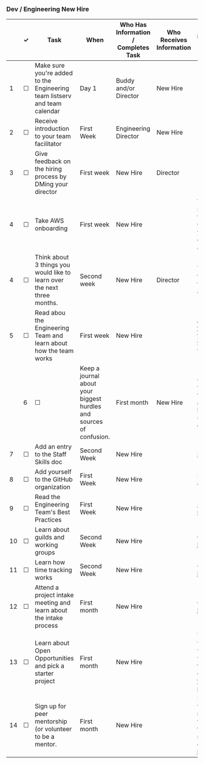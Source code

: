 
### Dev / Engineering New Hire

<table>
  <thead> 
    <tr> 
      <th scope="col"></th> 
      <th scope="col">&#10003;</th>
      <th scope="col">Task</th>
      <th scope="col">When</th>
      <th scope="col">Who Has Information / Completes Task</th>
      <th scope="col">Who Receives Information </th>
      <th scope="col">Where the information lives / notes</th>
    </tr>
  </thead>
  <tr>
    <td scope="row">1</td> 
    <td>&#9744;</td>
    <td>Make sure you're added to the Engineering team listserv and team calendar</td>
    <td>Day 1</td>
    <td>Buddy and/or Director</td>
    <td> New Hire</td>
    <td></td>
  </tr>
  <tr>
    <td scope="row">2</td> 
    <td>&#9744;</td>
    <td>Receive introduction to your team facilitator</td>
    <td>First Week</td>
    <td>Engineering Director</td>
    <td> New Hire</td>
    <td></td>
  </tr>
  <tr>
    <td scope="row">3</td> 
    <td>&#9744;</td>
    <td>Give feedback on the hiring process by DMing your director</td>
    <td>First week</td>
    <td>New Hire</td>
    <td> Director</td>
    <td></td>
  </tr>
  <tr>
    <td scope="row">4</td> 
    <td>&#9744;</td>
    <td>Take AWS onboarding</td>
    <td>First week</td>
    <td>New Hire</td>
    <td></td>
    <td>You will be signed up for this. Check with your director for a timeline.</td>
  </tr>
   <tr>
    <td scope="row">4</td> 
    <td>&#9744;</td>
    <td>Think about 3 things you would like to learn over the next three months.</td>
    <td>Second week</td>
    <td>New Hire</td>
    <td>Director</td>
    <td>You will talk to your facilitator about this.</td>
  </tr>
   <tr>
    <td scope="row">5</td> 
    <td>&#9744;</td>
    <td>Read abou the Engineering Team and learn about how the team works</td>
    <td>First week</td>
    <td>New Hire</td>
    <td></td>
    <td><a href="https://docs.google.com/document/d/1jtp6ZjWKZPvu1VhrQc8r7z6U3InxbtL5_baIECtPLkQ/edit#heading=h.525qbp2k2unh">Welcome to the Engineering Team!</a></td>
  </tr>
  <td>
    <td scope="row">6</td> 
    <td>&#9744;</td>
    <td>Keep a journal about your biggest hurdles and sources of confusion.</td>
    <td>First month</td>
    <td>New Hire</td>
    <td>Give to your facilitator and put a link in #wg-onboarding</td>
    <td>(This will help us fix it for future hires)</td>
  </tr>
  <tr>
    <td scope="row">7</td> 
    <td>&#9744;</td>
    <td>Add an entry to the Staff Skills doc</td>
    <td>Second Week</td>
    <td>New Hire</td>
    <td></td>
    <td><a href="https://docs.google.com/spreadsheets/u/1/d/1X0i53EqWTzh0l3lrs0us-2bZ_2Z6TUGn2Y3lPHmSuXo/edit#gid=0">Staff Skills</a></td>
  </tr>
   <tr>
    <td scope="row">8</td> 
    <td>&#9744;</td>
    <td>Add yourself to the GitHub organization</td>
    <td>First Week</td>
    <td>New Hire</td>
    <td></td>
    <td>Instructions are <a href="https://github.com/18F/handbook/blob/staging/articles/5-training-and-professional-development/seminars/github-and-18f-site.md#1-setting-up-your-account">here</a></td>
  </tr>
  <tr>
    <td scope="row">9</td> 
    <td>&#9744;</td>
    <td>Read the Engineering Team's Best Practices</td>
    <td>First Week</td>
    <td>New Hire</td>
    <td></td>
    <td><a href="https://pages.18f.gov/development-guide">Developer Guide</a></td>
  </tr>
  <tr>
    <td scope="row">10</td> 
    <td>&#9744;</td>
    <td>Learn about guilds and working groups</td>
    <td>Second Week</td>
    <td>New Hire</td>
    <td></td>
    <td>Guide is <a href="https://github.com/18F/handbook/blob/staging/articles/5-training-and-professional-development/seminars/working-groups-and-guilds-101.md">here</a></td>
  </tr>
  <tr>
    <td scope="row">11</td> 
    <td>&#9744;</td>
    <td>Learn how time tracking works</td>
    <td>Second Week</td>
    <td>New Hire</td>
    <td></td>
    <td>Guide is <a href="https://github.com/18F/handbook/blob/e3544e240f37f5df02906a5a4f73bd9e9a460015/articles/4-how-we-work/tools/tock.md">here</a></td>
  </tr>
   <tr>
    <td scope="row">12</td> 
    <td>&#9744;</td>
    <td>Attend a project intake meeting and learn about the intake process</td>
    <td>First month</td>
    <td>New Hire</td>
    <td></td>
    <td>Guide is <a href="https://github.com/18F/handbook/blob/4ea880b6bf5cf56067fa3d3cf3ca45655ed4a87b/articles/5-training-and-professional-development/seminars/project-intake-101.md">here</a></td>
  </tr>
    <tr>
    <td scope="row">13</td> 
    <td>&#9744;</td>
    <td>Learn about Open Opportunities and pick a starter project</td>
    <td>First month</td>
    <td>New Hire</td>
    <td></td>
    <td>Your facilitator will help you with this but you can <a href="https://openopps.digitalgov.gov/tasks?search=18F">browse the projects.</a></td>
  </tr>
   <tr>
   
  </tr>
  <td scope="row">14</td> 
    <td>&#9744;</td>
    <td>Sign up for peer mentorship (or volunteer to be a mentor.</td>
    <td>First month</td>
    <td>New Hire</td>
    <td></td>
    <td>If you would like a mentor or would like to be a mentor, you can sign up <a href="https://docs.google.com/spreadsheets/d/1Aiht9JtHMS3lUTozrVshhtrjUXANu2BhvHDghFSXzKM/edit#gid=0">here.</a></td>
</table>